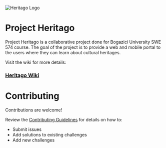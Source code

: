 ![Heritago Logo](https://github.com/SWE574-Groupago/heritago/wiki/images/extras/Heritago_logo3_small.png)

# Project Heritago
Project Heritago is a collaborative project done for Bogazici University SWE 574 course. The goal of the project is to provide a web and mobile portal to the users where they can learn about cultural heritages.

Visit the wiki for more details:
### [Heritago Wiki](https://github.com/SWE574-Groupago/heritago/wiki/)

# Contributing

Contributions are welcome!

Review the [Contributing Guidelines](https://github.com/SWE574-Groupago/heritago/wiki/Appendix-A.-Contribution-Guidelines) for details on how to:

* Submit issues
* Add solutions to existing challenges
* Add new challenges
